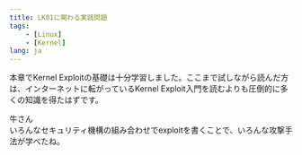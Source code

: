 ```yaml
---
title: LK01に関わる実践問題
tags:
    - [Linux]
    - [Kernel]
lang: ja
---
```

本章でKernel Exploitの基礎は十分学習しました。ここまで試しながら読んだ方は、インターネットに転がっているKernel Exploit入門を読むよりも圧倒的に多くの知識を得たはずです。

<div class="balloon">
  <div class="balloon-image-left">
    牛さん
  </div>
  <div class="balloon-text-right">
    いろんなセキュリティ機構の組み合わせでexploitを書くことで、いろんな攻撃手法が学べたね。
  </div>
</div>

